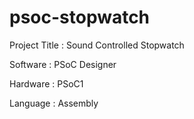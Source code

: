 # psoc-stopwatch

Project Title : Sound Controlled Stopwatch

Software : PSoC Designer

Hardware : PSoC1

Language : Assembly
